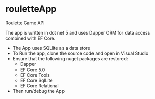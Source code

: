 # rouletteApp
Roulette Game API

The app is written in dot net 5 and uses Dapper ORM for data access combined with EF Core. 
- The App uses SQLlite as a data store
- To Run the app, clone the source code and open in Visual Studio
- Ensure that the following nuget packages are restored: 
    - Dapper
    - EF Core 5.0
    - EF Core Tools
    - EF Core SqlLite
    - EF Core Relational
- Then run/debug the App
    
